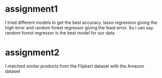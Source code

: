# assignment1
I tried different models to get the best accuracy. lasso regression giving the high error and random forest regressor giving the least error. So i can say random
forest regressor is the best model for our data

# assignment2
I matched similar products from the Flipkart dataset with the Amazon dataset
